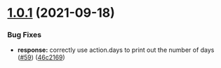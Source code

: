 # [1.0.1](https://github.com/favonia/latedays/compare/v1.0.0...v1.0.1) (2021-09-18)


### Bug Fixes

* **response:** correctly use action.days to print out the number of days ([#59](https://github.com/favonia/latedays/issues/59)) ([46c2169](https://github.com/favonia/latedays/commit/46c216930bfb8e2b6264b2d6455f7b234d26a6f2))

